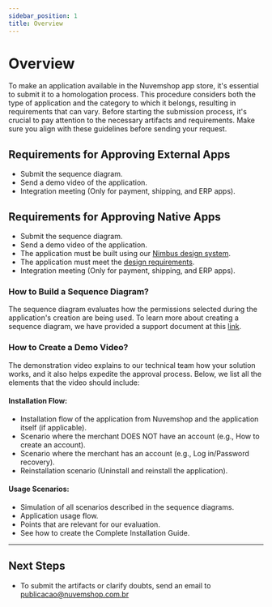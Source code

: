 ```yaml
---
sidebar_position: 1
title: Overview
---
```


# Overview

To make an application available in the Nuvemshop app store, it's essential to submit it to a homologation process. This procedure considers both the type of application and the category to which it belongs, resulting in requirements that can vary. Before starting the submission process, it's crucial to pay attention to the necessary artifacts and requirements. Make sure you align with these guidelines before sending your request.

## Requirements for Approving External Apps

- Submit the sequence diagram.
- Send a demo video of the application.
- Integration meeting (Only for payment, shipping, and ERP apps).

## Requirements for Approving Native Apps

- Submit the sequence diagram.
- Send a demo video of the application.
- The application must be built using our [Nimbus design system](https://nimbus.tiendanube.com/).
- The application must meet the [design requirements](../homologation/checklist.md).
- Integration meeting (Only for payment, shipping, and ERP apps).

### How to Build a Sequence Diagram?

The sequence diagram evaluates how the permissions selected during the application's creation are being used. To learn more about creating a sequence diagram, we have provided a support document at this [link](https://docs.google.com/document/d/1MFpRkSTDF2hPrvITL5H0Vw9NyT9c_Pm1cq7Gsf73LmM/edit).

### How to Create a Demo Video?

The demonstration video explains to our technical team how your solution works, and it also helps expedite the approval process. Below, we list all the elements that the video should include:

#### Installation Flow:

- Installation flow of the application from Nuvemshop and the application itself (if applicable).
- Scenario where the merchant DOES NOT have an account (e.g., How to create an account).
- Scenario where the merchant has an account (e.g., Log in/Password recovery).
- Reinstallation scenario (Uninstall and reinstall the application).

#### Usage Scenarios:

- Simulation of all scenarios described in the sequence diagrams.
- Application usage flow.
- Points that are relevant for our evaluation.
- See how to create the Complete Installation Guide.

---

## Next Steps

- To submit the artifacts or clarify doubts, send an email to publicacao@nuvemshop.com.br
